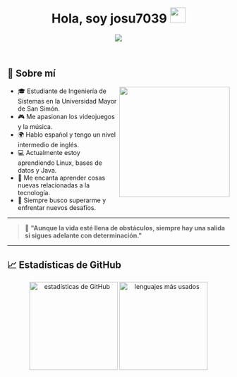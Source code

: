<h1 align="center">Hola, soy josu7039 <img src="https://media.giphy.com/media/hvRJCLFzcasrR4ia7z/giphy.gif" width="35"></h1>

<p align="center">
  <a href="https://github.com/DenverCoder1/readme-typing-svg">
    <img src="https://readme-typing-svg.herokuapp.com?font=Time+New+Roman&color=%23C8BE25&size=25&center=true&vCenter=true&width=700&height=100&lines=Estudiante+de+Ingeniería+de+Sistemas;Universidad+Mayor+de+San+Simón;Apasionado+por+la+tecnología+y+el+aprendizaje;Fan+de+los+videojuegos+y+la+música;Siempre+buscando+mejorar+y+salir+adelante">
  </a>
</p>

<br>

## 📌 Sobre mí

<picture> <img align="right" src="https://github.com/7oSkaaa/7oSkaaa/blob/main/Images/Right_Side.gif?raw=true" width="250px"></picture>

- 🎓 Estudiante de Ingeniería de Sistemas en la Universidad Mayor de San Simón.  
- 🎮 Me apasionan los videojuegos y la música.  
- 🌍 Hablo español y tengo un nivel intermedio de inglés.  
- 💻 Actualmente estoy aprendiendo Linux, bases de datos y Java.  
- 🧠 Me encanta aprender cosas nuevas relacionadas a la tecnología.  
- 🚀 Siempre busco superarme y enfrentar nuevos desafíos.  

---



> 🌟 **"Aunque la vida esté llena de obstáculos, siempre hay una salida si sigues adelante con determinación."**

---

## 📈 Estadísticas de GitHub

<p align="center">
  <img src="https://github-readme-stats.vercel.app/api?username=josu7039&show_icons=true&theme=tokyonight&count_private=true&hide_border=true&locale=es" alt="estadísticas de GitHub" height="200"/>
  <img src="https://github-readme-stats.vercel.app/api/top-langs/?username=josu7039&layout=compact&theme=tokyonight&hide_border=true&locale=es" alt="lenguajes más usados" height="200"/>
</p>

